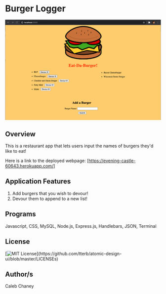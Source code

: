 # Burger Logger
![](https://github.com/Cachamoe/Burger/blob/main/public/assets/Screen%20Shot%202020-11-03%20at%206.43.56%20PM.png)
## Overview
This is a restaurant app that lets users input the names of burgers they'd like to eat!

Here is a link to the deployed webpage: [https://evening-castle-60643.herokuapp.com/]

## Application Features
1) Add burgers that you wish to devour!
2) Devour them to append to a new list! 

## Programs 
Javascript, CSS, MySQL, Node.js, Express.js, Handlebars, JSON, Terminal

## License 
[![MIT License](https://img.shields.io/apm/l/atomic-design-ui.svg?)](https://github.com/tterb/atomic-design-ui/blob/master/LICENSEs)

## Author/s
Caleb Chaney
